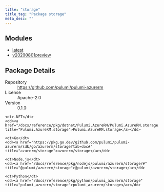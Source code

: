 ```yaml
---
title: "storage"
title_tag: "Package storage"
meta_desc: ""
---
```


<!-- WARNING: this file was generated by Pulumi Docs Generator. -->
<!-- Do not edit by hand unless you're certain you know what you are doing! -->



<h2 id="modules">Modules</h2>
<ul class="api">
    <li><a href="latest/" title="latest"><span class="symbol module"></span>latest</a></li>
    <li><a href="v20200801preview/" title="v20200801preview"><span class="symbol module"></span>v20200801preview</a></li>
</ul>

<h2 id="package-details">Package Details</h2>
<dl class="package-details">
	<dt>Repository</dt>
	<dd><a href="https://github.com/pulumi/pulumi-azurerm">https://github.com/pulumi/pulumi-azurerm</a></dd>
	<dt>License</dt>
	<dd>Apache-2.0</dd>
	<dt>Version</dt>
	<dd>0.1.0</dd>
</dl>



<dl class="tabular">

    <dt>.NET</dt>
    <dd><a href="/docs/reference/pkg/dotnet/Pulumi.AzureRM/Pulumi.AzureRM.storage.html" title="Pulumi.AzureRM.storage">Pulumi.AzureRM.storage</a></dd>

    <dt>Go</dt>
    <dd><a href="https://pkg.go.dev/github.com/pulumi/pulumi-azurerm/sdk/go/azurerm/storage?tab=doc#" title="azurerm/storage">azurerm/storage</a></dd>

    <dt>Node.js</dt>
    <dd><a href="/docs/reference/pkg/nodejs/pulumi/azurerm/storage/#" title="@pulumi/azurerm/storage">@pulumi/azurerm/storage</a></dd>

    <dt>Python</dt>
    <dd><a href="/docs/reference/pkg/python/pulumi_azurerm/storage" title="pulumi_azurerm/storage">pulumi_azurerm/storage</a></dd>

</dl>

